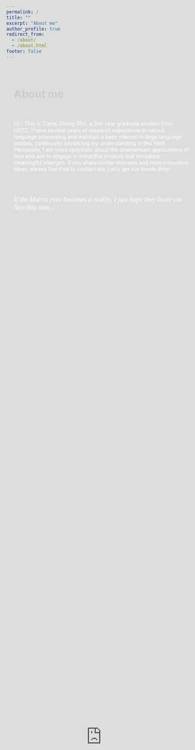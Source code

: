 ```yaml
---
permalink: /
title: ""
excerpt: "About me"
author_profile: true
redirect_from: 
  - /about/
  - /about.html
footer: false
---
```


<div style="position: fixed; top: 0; left: 0; width: 100%; height: 100%; z-index: -1; overflow: hidden;">
  <iframe src="https://rezmason.github.io/matrix/?numColumns=100&fallSpeed=0.25&slant=0&glyphRotation=90&bloomStrength=0.1&cycleSpeed=0.01&skipIntro=true&bloomSize=0&version=resurrections" style="width: 100%; height: 100%; border: none;"></iframe>
</div>


<div style="position: relative; z-index: 1; padding: 20px; color: white;">
  <!-- Markdown 内容可以放在这里 -->
  <h1 style="border-bottom: none; color: #cccccc;">About me</h1>
  <br>

  Hi！This is Tianqi Zhong (Rs), a 3rd-year graduate student from USTC. I have several years of research experience in natural language processing and maintain a keen interest in large language models, continually advancing my understanding in this field. Personally, I am more optimistic about the downstream applications of llms and aim to engage in impactful projects that introduce meaningful changes. If you share similar interests and have innovative ideas, please feel free to contact me. Let's get our hands dirty!
 <!-- Hi！I'm Tianqi Zhong (Rs), a 3rd-year graduate student from <a href="https://eeis.ustc.edu.cn/main.htm" style="text-decoration: none; color: #ffffff;">EEIS</a>, <a href="https://www.ustc.edu.cn/" style="text-decoration: none; color: #ffffff;">USTC</a>. I received my B.Eng. degree in Electronic Information Engineering from the University of Science and Technology of China. I am fortunate to be co-advised by <a href="https://faculty.ustc.edu.cn/maozhendong/zh_CN/index.htm" style="text-decoration: none; color: #ffffff;">Prof. Zhendong Mao</a> and <a href="https://teacher.bupt.edu.cn/wangquan/en/index/245476/list/index.htm" style="text-decoration: none; color: #ffffff;">Prof. Quan Wang</a>. I am quite interested in natural language processing, llm post-training, efficient inference, and the metaverse. If the Matrix ever becomes a reality, I just hope they leave out Neo this time. -->
  <br><br>
  <!--<span style="font-family: cursive; font-style: italic;">May joy find you today, whoever you are, in every way.</span>-->
  
  <style>
    summary {
      list-style: none; /* 隐藏默认的三角形标志 */
      font-family: cursive; /* 确保字体与上面一致 */
      font-style: italic;
      font-size: 18px; /* 根据需要调整字体大小 */
      cursor: pointer; /* 鼠标悬停时显示为手指 */
    }
  
    summary::-webkit-details-marker {
      display: none; /* 隐藏默认的折叠标志 (▶) */
    }
  </style>
  
  <details>
    <summary>If the Matrix ever becomes a reality, I just hope they leave out Neo this time...</summary>
    
    <h2>Experience</h2>
    Intelligent Customer Service&nbsp;&nbsp;&nbsp;&nbsp;<em>2025.04~Now</em><br>
    <font color="gray" size="2.75">ByteDance, Data-Douyin</font>
    <br><br>
    
    Internship in User Platform Department&nbsp;&nbsp;&nbsp;&nbsp;<em>2024.06~2024.08</em><br>
    <font color="gray" size="2.75">Tencent, IEG</font>
    <br><br>
  
    M.Eng. in Information and Communication Engineering&nbsp;&nbsp;&nbsp;&nbsp;<em>2022.09~Now</em><br>
    <font color="gray" size="2.75">University of Science and Technology of China</font>
    <br><br>
  
    B.Eng. in Electronic Information Engineering&nbsp;&nbsp;&nbsp;&nbsp;<em>2018.09~2022.06</em><br>
    <font color="gray" size="2.75">University of Science and Technology of China</font>
    <br><br>
  
    <h2>Publications</h2>
    <p>* denotes the co-first authors</p>
  
    <strong>Benchmarking and Improving Compositional Generalization of Multi-aspect Controllable Text Generation</strong> 
    <a href="https://2024.aclweb.org/" target="_blank" style="text-decoration: none;"><code>ACL2024</code></a> 
    <a href="https://aclanthology.org/2024.acl-long.351.pdf" target="_blank" style="text-decoration: none;"><code>paper</code></a> 
    <a href="https://github.com/tqzhong/CG4MCTG" target="_blank" style="text-decoration: none;"><code>code</code></a> 
    <a href="/files/poster_compmctg .pdf" target="_blank" style="text-decoration: none;"><code>poster</code></a> 
    <br>
    <em><ins>Tianqi Zhong</ins></em><sup>*</sup>, Zhaoyi Li<sup>*</sup>, Quan Wang, Linqi Song, Ying Wei, Defu Lian, Zhendong Mao
    <br><br>
  
    <strong>Air-Decoding: Attribute Distribution Reconstruction for Decoding-Time Controllable Text Generation</strong> 
    <a href="https://2023.emnlp.org/" target="_blank" style="text-decoration: none;"><code>EMNLP2023</code></a> 
    <a href="https://aclanthology.org/2023.emnlp-main.512.pdf" target="_blank" style="text-decoration: none;"><code>paper</code></a> 
    <a href="https://github.com/tqzhong/Air-Decoding" target="_blank" style="text-decoration: none;"><code>code</code></a> 
    <a href="/files/poster_air.pdf" target="_blank" style="text-decoration: none;"><code>poster</code></a>
    <br>
    <em><ins>Tianqi Zhong</ins></em>, Quan Wang, Jingxuan Han, Yongdong Zhang, Zhendong Mao
  </details>

</div>

